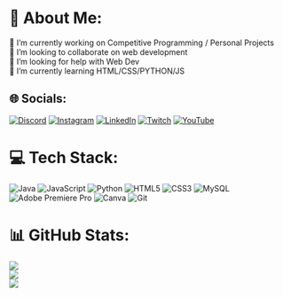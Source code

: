 # 💫 About Me:
🔭 I’m currently working on Competitive Programming / Personal Projects<br>👯 I’m looking to collaborate on web development  <br>🤝 I’m looking for help with Web Dev<br>🌱 I’m currently learning HTML/CSS/PYTHON/JS<br>


## 🌐 Socials:
[![Discord](https://img.shields.io/badge/Discord-%237289DA.svg?logo=discord&logoColor=white)](https://discord.gg/Artemieyy ) [![Instagram](https://img.shields.io/badge/Instagram-%23E4405F.svg?logo=Instagram&logoColor=white)](https://instagram.com/mxdhv) [![LinkedIn](https://img.shields.io/badge/LinkedIn-%230077B5.svg?logo=linkedin&logoColor=white)](https://linkedin.com/in/madhav-p1) [![Twitch](https://img.shields.io/badge/Twitch-%239146FF.svg?logo=Twitch&logoColor=white)](https://twitch.tv/artemieyy) [![YouTube](https://img.shields.io/badge/YouTube-%23FF0000.svg?logo=YouTube&logoColor=white)](https://youtube.com/@https://www.youtube.com/@artiiiplays) 

# 💻 Tech Stack:
![Java](https://img.shields.io/badge/java-%23ED8B00.svg?style=for-the-badge&logo=openjdk&logoColor=white) ![JavaScript](https://img.shields.io/badge/javascript-%23323330.svg?style=for-the-badge&logo=javascript&logoColor=%23F7DF1E) ![Python](https://img.shields.io/badge/python-3670A0?style=for-the-badge&logo=python&logoColor=ffdd54) ![HTML5](https://img.shields.io/badge/html5-%23E34F26.svg?style=for-the-badge&logo=html5&logoColor=white) ![CSS3](https://img.shields.io/badge/css3-%231572B6.svg?style=for-the-badge&logo=css3&logoColor=white) ![MySQL](https://img.shields.io/badge/mysql-4479A1.svg?style=for-the-badge&logo=mysql&logoColor=white) ![Adobe Premiere Pro](https://img.shields.io/badge/Adobe%20Premiere%20Pro-9999FF.svg?style=for-the-badge&logo=Adobe%20Premiere%20Pro&logoColor=white) ![Canva](https://img.shields.io/badge/Canva-%2300C4CC.svg?style=for-the-badge&logo=Canva&logoColor=white) ![Git](https://img.shields.io/badge/git-%23F05033.svg?style=for-the-badge&logo=git&logoColor=white)
# 📊 GitHub Stats:
![](https://github-readme-stats.vercel.app/api?username=madhvv&theme=chartreuse-dark&hide_border=true&include_all_commits=true&count_private=true)<br/>
![](https://github-readme-streak-stats.herokuapp.com/?user=madhvv&theme=chartreuse-dark&hide_border=true)<br/>
![](https://github-readme-stats.vercel.app/api/top-langs/?username=madhvv&theme=chartreuse-dark&hide_border=true&include_all_commits=true&count_private=true&layout=compact)

<!-- Proudly created with GPRM ( https://gprm.itsvg.in ) -->
